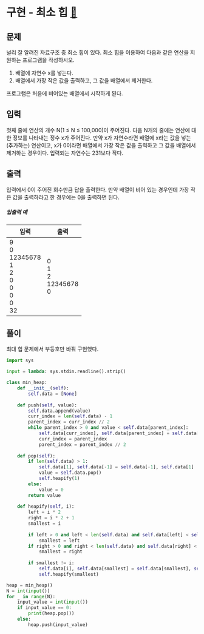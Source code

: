 # 구현 - 최소 힙 [🔗](https://www.acmicpc.net/problem/1927)

## 문제

널리 잘 알려진 자료구조 중 최소 힙이 있다. 최소 힙을 이용하여 다음과 같은 연산을 지원하는 프로그램을 작성하시오.

1. 배열에 자연수 x를 넣는다.
2. 배열에서 가장 작은 값을 출력하고, 그 값을 배열에서 제거한다.

프로그램은 처음에 비어있는 배열에서 시작하게 된다.

## 입력

첫째 줄에 연산의 개수 N(1 ≤ N ≤ 100,000)이 주어진다. 다음 N개의 줄에는 연산에 대한 정보를 나타내는 정수 x가 주어진다. 만약 x가 자연수라면 배열에 x라는 값을 넣는(추가하는) 연산이고, x가 0이라면 배열에서 가장 작은 값을 출력하고 그 값을 배열에서 제거하는 경우이다. 입력되는 자연수는 231보다 작다.

## 출력

입력에서 0이 주어진 회수만큼 답을 출력한다. 만약 배열이 비어 있는 경우인데 가장 작은 값을 출력하라고 한 경우에는 0을 출력하면 된다.

##### 입출력 예

| 입력                                                         | 출력                                     |
| ------------------------------------------------------------ | ---------------------------------------- |
| 9 <br />0 <br />12345678 <br />1 <br />2 <br />0 <br />0 <br />0 <br />0 <br />32 | 0 <br />1 <br />2 <br />12345678 <br />0 |

## 풀이

최대 힙 문제에서 부등호만 바꿔 구현했다.

```python
import sys

input = lambda: sys.stdin.readline().strip()

class min_heap:
    def __init__(self):
        self.data = [None]
    
    def push(self, value):
        self.data.append(value)
        curr_index = len(self.data) - 1
        parent_index = curr_index // 2
        while parent_index > 0 and value < self.data[parent_index]:
            self.data[curr_index], self.data[parent_index] = self.data[parent_index], self.data[curr_index]
            curr_index = parent_index
            parent_index = parent_index // 2
    
    def pop(self):
        if len(self.data) > 1:
            self.data[1], self.data[-1] = self.data[-1], self.data[1]
            value = self.data.pop()
            self.heapify(1)
        else:
            value = 0
        return value
    
    def heapify(self, i):
        left = i * 2
        right = i * 2 + 1
        smallest = i
        
        if left > 0 and left < len(self.data) and self.data[left] < self.data[smallest]:
            smallest = left
        if right > 0 and right < len(self.data) and self.data[right] < self.data[smallest]:
            smallest = right
        
        if smallest != i:
            self.data[i], self.data[smallest] = self.data[smallest], self.data[i]
            self.heapify(smallest)

heap = min_heap()
N = int(input())
for _ in range(N):
    input_value = int(input())
    if input_value == 0:
        print(heap.pop())
    else:
        heap.push(input_value)
```
